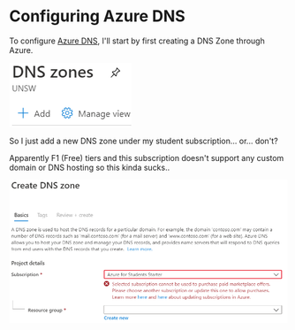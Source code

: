 # Configuring Azure DNS

To configure [Azure DNS](https://docs.microsoft.com/en-us/learn/modules/host-domain-azure-dns/3-configure-azure-dns-host-domain), I'll start by first creating a DNS Zone through Azure.

![DNS zones on Azure Portal](../../../.gitbook/assets/image%20%28121%29.png)

So I just add a new DNS zone under my student subscription... or... don't?

Apparently F1 \(Free\) tiers and this subscription doesn't support any custom domain or DNS hosting so this kinda sucks..

![](../../../.gitbook/assets/image%20%28129%29.png)



